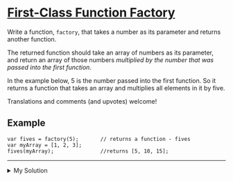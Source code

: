 # [First-Class Function Factory](https://www.codewars.com/kata/563f879ecbb8fcab31000041)

Write a function, `factory`, that takes a number as its parameter and returns another function.

The returned function should take an array of numbers as its parameter, and return an array of those numbers _multiplied
by the number that was passed into the first function_.

In the example below, 5 is the number passed into the first function. So it returns a function that takes an array and
multiplies all elements in it by five.

Translations and comments (and upvotes) welcome!

## Example

    var fives = factory(5);       // returns a function - fives
    var myArray = [1, 2, 3];
    fives(myArray);               //returns [5, 10, 15];

---

<details><summary>My Solution</summary>

```js
function factory(x) {
  return arr => arr.map(v => v * x)
}
```

</details>
